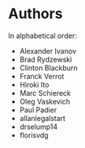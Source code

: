 # Authors

In alphabetical order:

  * Alexander Ivanov
  * Brad Rydzewski
  * Clinton Blackburn
  * Franck Verrot
  * Hiroki Ito
  * Marc Schiereck
  * Oleg Vaskevich
  * Paul Padier
  * allanlegalstart
  * drselump14
  * florisvdg
